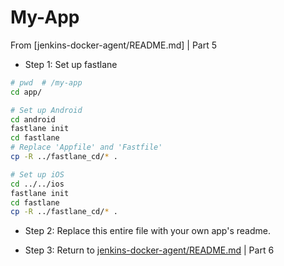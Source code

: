 # My-App

From [jenkins-docker-agent/README.md] | Part 5

- Step 1: Set up fastlane

```sh
# pwd  # /my-app
cd app/

# Set up Android
cd android
fastlane init
cd fastlane
# Replace 'Appfile' and 'Fastfile'
cp -R ../fastlane_cd/* .

# Set up iOS
cd ../../ios
fastlane init
cd fastlane
cp -R ../fastlane_cd/* .
```

- Step 2: Replace this entire file with your own app's readme.

- Step 3: Return to [jenkins-docker-agent/README.md](../jenkins-docker-agent/README.md) | Part 6
